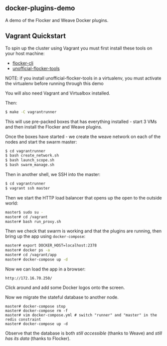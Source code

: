 ## docker-plugins-demo

A demo of the Flocker and Weave Docker plugins.

## Vagrant Quickstart

To spin up the cluster using Vagrant you must first install these tools on your host machine:

 * [flocker-cli](https://docs.clusterhq.com/en/latest/using/installing/index.html#installing-flocker-cli)
 * [unofficial-flocker-tools](https://github.com/clusterhq/unofficial-flocker-tools)

NOTE: if you install unofficial-flocker-tools in a virtualenv, you must activate
the virtualenv before running through this demo

You will also need Vagrant and Virtualbox installed.

Then:

```bash
$ make -C vagrantrunner
```

This will use pre-packed boxes that has everything installed - start 3 VMs and then install the Flocker and Weave plugins.

Once the boxes have started - we create the weave network on each of the nodes
and start the swarm master:

```bash
$ cd vagrantrunner
$ bash create_network.sh
$ bash launch_scope.sh
$ bash swarm_manage.sh
```

Then in another shell, we SSH into the master:

```bash
$ cd vagrantrunner
$ vagrant ssh master
```

Then we start the HTTP load balancer that opens up the open to the outside world:

```bash
master$ sudo su -
master# cd /vagrant
master# bash run_proxy.sh
```

Then we check that swarm is working and that the plugins are running, then bring up the app using `docker-compose`:

```bash
master# export DOCKER_HOST=localhost:2378
master# docker ps -a
master# cd /vagrant/app
master# docker-compose up -d
```

Now we can load the app in a browser:

```
http://172.16.70.250/
```

Click around and add some Docker logos onto the screen.

Now we migrate the stateful database to another node.

```
master# docker-compose stop
master# docker-compose rm -f
master# vim docker-compose.yml # switch "runner" and "master" in the redis constraint
master# docker-compose up -d
```

Observe that the database is both *still accessible* (thanks to Weave) and *still has its data* (thanks to Flocker).
